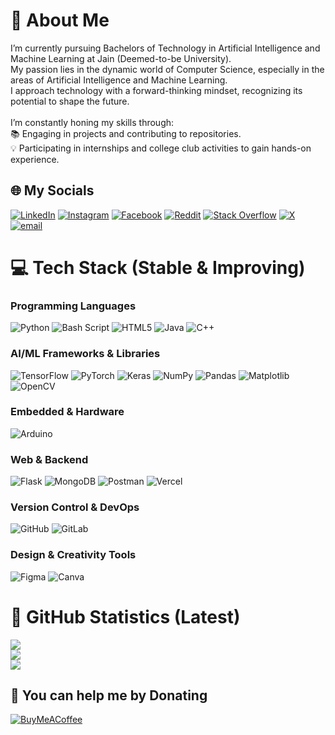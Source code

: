 # 👤 About Me
I’m currently pursuing Bachelors of Technology in Artificial Intelligence and Machine Learning at Jain (Deemed-to-be University).<br>My passion lies in the dynamic world of Computer Science, especially in the areas of Artificial Intelligence and Machine Learning.<br>I approach technology with a forward-thinking mindset, recognizing its potential to shape the future.<br><br>I’m constantly honing my skills through:<br>📚 Engaging in projects and contributing to repositories.<br>💡 Participating in internships and college club activities to gain hands-on experience.<br>


## 🌐 My Socials
<!--[![Bluesky](https://img.shields.io/badge/bluesky-0285FF?style=for-the-badge&logo=bluesky&logoColor=%23FFFFFF)](https://bsky.app/profile/heytanix.bsky.social) [![Behance](https://img.shields.io/badge/Behance-1769ff?logo=behance&logoColor=white)](https://behance.net/heytanix)-->
[![LinkedIn](https://img.shields.io/badge/LinkedIn-%230077B5.svg?logo=linkedin&logoColor=white)](https://linkedin.com/in/heytanix) [![Instagram](https://img.shields.io/badge/Instagram-%23E4405F.svg?logo=Instagram&logoColor=white)](https://instagram.com/heytanix) [![Facebook](https://img.shields.io/badge/Facebook-%231877F2.svg?logo=Facebook&logoColor=white)](https://facebook.com/heytanix) [![Reddit](https://img.shields.io/badge/Reddit-%23FF4500.svg?logo=Reddit&logoColor=white)](https://reddit.com/user/heytanix) [![Stack Overflow](https://img.shields.io/badge/-Stackoverflow-FE7A16?logo=stack-overflow&logoColor=white)](https://stackoverflow.com/users/27273389) [![X](https://img.shields.io/badge/X-black.svg?logo=X&logoColor=white)](https://x.com/heytanix) [![email](https://img.shields.io/badge/Email-D14836?logo=gmail&logoColor=white)](mailto:thanish.kc@gmail.com) 
<!--[![Medium](https://img.shields.io/badge/Medium-12100E?logo=medium&logoColor=white)](https://medium.com/@heytanix) [![Pinterest](https://img.shields.io/badge/Pinterest-%23E60023.svg?logo=Pinterest&logoColor=white)](https://pinterest.com/heytanix) [![Quora](https://img.shields.io/badge/Quora-%23B92B27.svg?logo=Quora&logoColor=white)](https://quora.com/profile/Thanish-C)-->
<!--[![Twitch](https://img.shields.io/badge/Twitch-%239146FF.svg?logo=Twitch&logoColor=white)](https://twitch.tv/heytanix)-->
<!--[![YouTube](https://img.shields.io/badge/YouTube-%23FF0000.svg?logo=YouTube&logoColor=white)](https://youtube.com/@heytanix) [![Codepen](https://img.shields.io/badge/Codepen-000000?logo=codepen&logoColor=white)](https://codepen.io/heytanix)-->


# 💻 Tech Stack (Stable & Improving)
### Programming Languages
![Python](https://img.shields.io/badge/python-3670A0?style=for-the-badge&logo=python&logoColor=ffdd54)
![Bash Script](https://img.shields.io/badge/bash_script-%23121011.svg?style=for-the-badge&logo=gnu-bash&logoColor=white)
![HTML5](https://img.shields.io/badge/html5-%23E34F26.svg?style=for-the-badge&logo=html5&logoColor=white)
![Java](https://img.shields.io/badge/java-%23ED8B00.svg?style=for-the-badge&logo=openjdk&logoColor=white)
![C++](https://img.shields.io/badge/c++-%2300599C.svg?style=for-the-badge&logo=c%2B%2B&logoColor=white)

### AI/ML Frameworks & Libraries
![TensorFlow](https://img.shields.io/badge/TensorFlow-%23FF6F00.svg?style=for-the-badge&logo=TensorFlow&logoColor=white)
![PyTorch](https://img.shields.io/badge/PyTorch-%23EE4C2C.svg?style=for-the-badge&logo=PyTorch&logoColor=white)
![Keras](https://img.shields.io/badge/Keras-%23D00000.svg?style=for-the-badge&logo=Keras&logoColor=white)
![NumPy](https://img.shields.io/badge/numpy-%23013243.svg?style=for-the-badge&logo=numpy&logoColor=white)
![Pandas](https://img.shields.io/badge/pandas-%23150458.svg?style=for-the-badge&logo=pandas&logoColor=white)
![Matplotlib](https://img.shields.io/badge/Matplotlib-%23ffffff.svg?style=for-the-badge&logo=Matplotlib&logoColor=black)
![OpenCV](https://img.shields.io/badge/opencv-%23white.svg?style=for-the-badge&logo=opencv&logoColor=white)
<!--![scikit-learn](https://img.shields.io/badge/scikit--learn-%23F7931E.svg?style=for-the-badge&logo=scikit-learn&logoColor=white)-->
<!--![Scipy](https://img.shields.io/badge/SciPy-%230C55A5.svg?style=for-the-badge&logo=scipy&logoColor=%white)-->

### Embedded & Hardware
![Arduino](https://img.shields.io/badge/-Arduino-00979D?style=for-the-badge&logo=Arduino&logoColor=white)
<!--![nVIDIA](https://img.shields.io/badge/nVIDIA-%2376B900.svg?style=for-the-badge&logo=nVIDIA&logoColor=white)
![CUDA](https://img.shields.io/badge/cuda-000000.svg?style=for-the-badge&logo=nVIDIA&logoColor=green)-->

### Web & Backend
![Flask](https://img.shields.io/badge/flask-%23000.svg?style=for-the-badge&logo=flask&logoColor=white)
![MongoDB](https://img.shields.io/badge/MongoDB-%234ea94b.svg?style=for-the-badge&logo=mongodb&logoColor=white)
![Postman](https://img.shields.io/badge/Postman-FF6C37?style=for-the-badge&logo=postman&logoColor=white)
![Vercel](https://img.shields.io/badge/vercel-%23000000.svg?style=for-the-badge&logo=vercel&logoColor=white)

### Version Control & DevOps
<!--![Git](https://img.shields.io/badge/git-%23F05033.svg?style=for-the-badge&logo=git&logoColor=white)-->
![GitHub](https://img.shields.io/badge/github-%23121011.svg?style=for-the-badge&logo=github&logoColor=white)
![GitLab](https://img.shields.io/badge/gitlab-%23181717.svg?style=for-the-badge&logo=gitlab&logoColor=white)
<!--![GitHub Actions](https://img.shields.io/badge/github%20actions-%232671E5.svg?style=for-the-badge&logo=githubactions&logoColor=white)
![Docker](https://img.shields.io/badge/docker-%230db7ed.svg?style=for-the-badge&logo=docker&logoColor=white)-->

### Design & Creativity Tools
![Figma](https://img.shields.io/badge/figma-%23F24E1E.svg?style=for-the-badge&logo=figma&logoColor=white)
![Canva](https://img.shields.io/badge/Canva-%2300C4CC.svg?style=for-the-badge&logo=Canva&logoColor=white)
<!--![Adobe XD](https://img.shields.io/badge/Adobe%20XD-470137?style=for-the-badge&logo=Adobe%20XD&logoColor=#FF61F6)
![Adobe Illustrator](https://img.shields.io/badge/adobe%20illustrator-%23FF9A00.svg?style=for-the-badge&logo=adobe%20illustrator&logoColor=white)
![Adobe Lightroom](https://img.shields.io/badge/Adobe%20Lightroom-31A8FF.svg?style=for-the-badge&logo=Adobe%20Lightroom&logoColor=white)-->

# 📝 GitHub Statistics (Latest)
![](https://github-readme-stats.vercel.app/api?username=heytanix&theme=dark&hide_border=true&include_all_commits=true&count_private=true)<br/>
![](https://nirzak-streak-stats.vercel.app/?user=heytanix&theme=dark&hide_border=true)<br/>
![](https://github-readme-stats.vercel.app/api/top-langs/?username=heytanix&theme=dark&hide_border=true&include_all_commits=true&count_private=true&layout=compact)

## 🫡 You can help me by Donating
[![BuyMeACoffee](https://img.shields.io/badge/Buy%20Me%20a%20Coffee-ffdd00?style=for-the-badge&logo=buy-me-a-coffee&logoColor=black)](https://buymeacoffee.com/heytanix)
